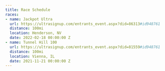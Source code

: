 ```yaml
---
title: Race Schedule
races:
- name: Jackpot Ultra
  url: https://ultrasignup.com/entrants_event.aspx?did=86313#id948761
  distance: 100mi
  location: Henderson, NV
  date: 2022-02-18 00:00:00 Z
- name: Tunnel Hill 100
  url: https://ultrasignup.com/entrants_event.aspx?did=81559#id948761
  distance: 100mi
  location: Vienna, IL
  date: 2021-11-21 00:00:00 Z
---
```


